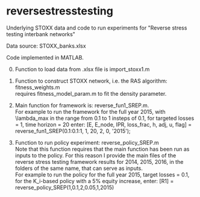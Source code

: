# reversestresstesting
Underlying STOXX data and code to run experiments for "Reverse stress testing interbank networks"

Data source: STOXX_banks.xlsx

Code implemented in MATLAB.

0. Function to load data from .xlsx file is import_stoxx1.m

1. Function to construct STOXX network, i.e. the RAS algorithm: fitness_weights.m<br />
	requires fitness_model_param.m to fit the density parameter.

2. Main function for framework is: reverse_fun1_SREP.m.<br />For example to run the framework for the full year 2015, with \lambda_max in the range from 0.1 to 1 insteps of 0.1, for targeted losses = 1, time horizon = 20 enter:
[E, E_node, IPR, loss_frac, h, adj, u, flag] = reverse_fun1_SREP(0.1:0.1:1, 1, 20, 2, 0, '2015');

3. Function to run policy experiment: reverse_policy_SREP.m<br /> Note that this function requires that the main function has been run as inputs to the policy. For this reason I provide the main files of the reverse stress testing framework results for 2014, 2015, 2016, in the folders of the same name, that can serve as inputs.<br /> For example to run the policy for the full year 2015, target losses = 0.1, for the K_i-based policy with a 5% equity increase, enter: [R1] = reverse_policy_SREP(1,0.1,2,0.05,1,2015)
